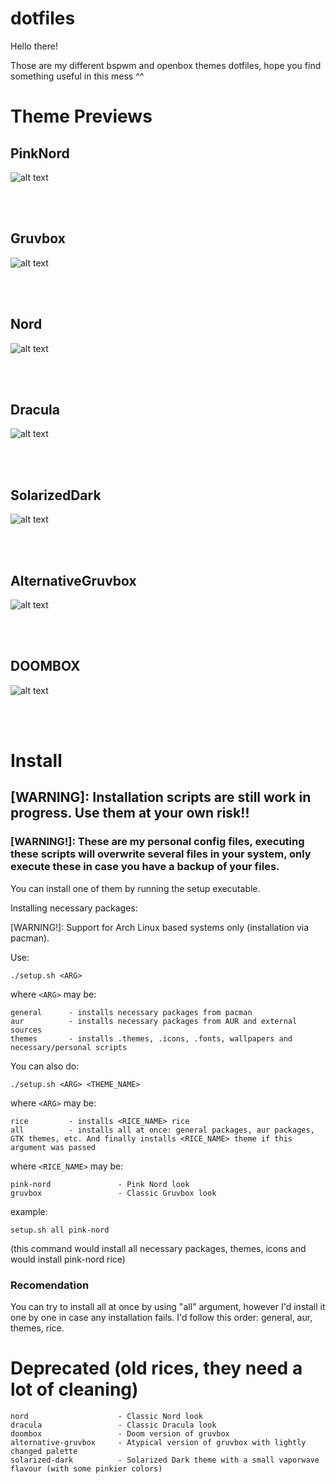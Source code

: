 # dotfiles

Hello there!

Those are my different bspwm and openbox themes dotfiles, hope you find something useful in this mess ^^

# Theme Previews

## PinkNord
![alt text](screenshots/PinkNord.png)

<br/><br/>

## Gruvbox
![alt text](screenshots/_Gruvbox.png)

<br/><br/>

## Nord
![alt text](screenshots/Nord.png)

<br/><br/>

## Dracula
![alt text](screenshots/Dracula.png)

<br/><br/>

## SolarizedDark
![alt text](screenshots/SolarizedDark.png)

<br/><br/>

## AlternativeGruvbox
![alt text](screenshots/Alternative-Gruvbox.png)

<br/><br/>

## DOOMBOX
![alt text](screenshots/Doombox.jpg)

<br/><br/>

# Install

## [WARNING]: Installation scripts are still work in progress. Use them at your own risk!!
### [WARNING!]: These are my personal config files, executing these scripts will overwrite several files in your system, only execute these in case you have a backup of your files.

You can install one of them by running the setup executable.

Installing necessary packages:

[WARNING!]: Support for Arch Linux based systems only (installation via pacman).

Use:

```shell
./setup.sh <ARG> 
```

where 
```<ARG>```
may be:

```
general      - installs necessary packages from pacman
aur          - installs necessary packages from AUR and external sources
themes       - installs .themes, .icons, .fonts, wallpapers and necessary/personal scripts
```

You can also do:


```shell
./setup.sh <ARG> <THEME_NAME>
```

where 
```<ARG>```
may be:

```
rice         - installs <RICE_NAME> rice
all          - installs all at once: general packages, aur packages, GTK themes, etc. And finally installs <RICE_NAME> theme if this argument was passed
```

where 
```<RICE_NAME>```
may be:

```
pink-nord               - Pink Nord look
gruvbox                 - Classic Gruvbox look
```

example:

```
setup.sh all pink-nord
```
(this command would install all necessary packages, themes, icons and would install pink-nord rice)

### Recomendation
You can try to install all at once by using "all" argument, however I'd install it one by one in case any installation fails. 
I'd follow this order: general, aur, themes, rice.

# Deprecated (old rices, they need a lot of cleaning)
```
nord                    - Classic Nord look
dracula                 - Classic Dracula look
doombox                 - Doom version of gruvbox
alternative-gruvbox     - Atypical version of gruvbox with lightly changed palette
solarized-dark          - Solarized Dark theme with a small vaporwave flavour (with some pinkier colors)
```


